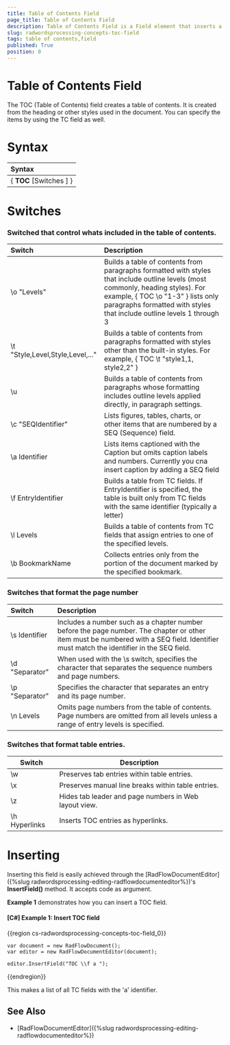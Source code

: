 ```yaml
---
title: Table of Contents Field
page_title: Table of Contents Field
description: Table of Contents Field is a Field element that inserts a table od contents in the document.
slug: radwordsprocessing-concepts-toc-field
tags: table of contents,field
published: True
position: 0
---
```


# Table of Contents Field

The TOC (Table of Contents) field creates a table of contents. It is created from the heading or other styles used in the document. You can specify the items by using the TC field as well.  

# Syntax

| Syntax   |
| :---     	 |
| { **TOC** [Switches ] }|    


# Switches

### Switched that control whats included in the table of contents.

|Switch|Description|
|:---  |:---  |
|\\o "Levels"|Builds a table of contents from paragraphs formatted with styles that include outline levels (most commonly, heading styles). For example, { TOC \o "1-3" } lists only paragraphs formatted with styles that include outline levels 1 through 3|
|\\t "Style,Level,Style,Level,..."|Builds a table of contents from paragraphs formatted with styles other than the built-in styles. For example, { TOC \t "style1,1, style2,2" }|
|\\u|Builds a table of contents from paragraphs whose formatting includes outline levels applied directly, in paragraph settings.|
|\\c "SEQIdentifier"|Lists figures, tables, charts, or other items that are numbered by a SEQ (Sequence) field.|
|\\a Identifier|Lists items captioned with the Caption but omits caption labels and numbers. Currently you cna insert caption by adding a SEQ field|
|\\f EntryIdentifier|Builds a table from TC fields. If EntryIdentifier is specified, the table is built only from TC fields with the same identifier (typically a letter)|
|\\l Levels|Builds a table of contents from TC fields that assign entries to one of the specified levels.|
|\\b BookmarkName|Collects entries only from the portion of the document marked by the specified bookmark.|
 

### Switches that format the page number

|Switch|Description|
|:--- |:--- |
|\\s Identifier|Includes a number such as a chapter number before the page number. The chapter or other item must be numbered with a SEQ field. Identifier must match the identifier in the SEQ field.|
|\\d "Separator"|When used with the \s switch, specifies the character that separates the sequence numbers and page numbers.|
|\\p "Separator"|Specifies the character that separates an entry and its page number.|
|\\n Levels|Omits page numbers from the table of contents. Page numbers are omitted from all levels unless a range of entry levels is specified. |
 
 ### Switches that format table entries.

|Switch|Description|
|---|---|
|\\w|Preserves tab entries within table entries.|
|\\x|Preserves manual line breaks within table entries.|
|\\z|Hides tab leader and page numbers in Web layout view.|
|\\h Hyperlinks|Inserts TOC entries as hyperlinks.|

# Inserting

Inserting this field is easily achieved through the [RadFlowDocumentEditor]({%slug radwordsprocessing-editing-radflowdocumenteditor%})'s __InsertField()__ method. It accepts code as argument.

__Example 1__ demonstrates how you can insert a TOC field.
        

#### __[C#] Example 1: Insert TOC field__

{{region cs-radwordsprocessing-concepts-toc-field_0}}

    var document = new RadFlowDocument();
    var editor = new RadFlowDocumentEditor(document);

    editor.InsertField("TOC \\f a ");
    
 
{{endregion}}

This makes a list of all TC fields with the 'a' identifier.

## See Also 

* [RadFlowDocumentEditor]({%slug radwordsprocessing-editing-radflowdocumenteditor%})
